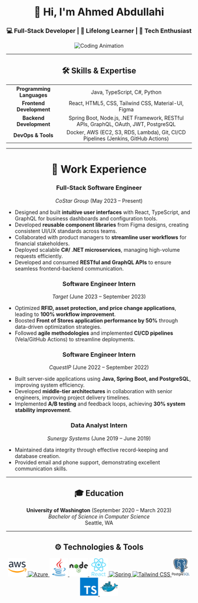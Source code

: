 <h1 align="center">👋 Hi, I'm Ahmed Abdullahi</h1>
<h3 align="center">💻 Full-Stack Developer | 🚀 Lifelong Learner | 🌟 Tech Enthusiast</h3>

<p align="center">
  <img src="https://media.giphy.com/media/13HgwGsXF0aiGY/giphy.gif" alt="Coding Animation" width="500" />
</p>

---

<h2 align="center">🛠️ Skills & Expertise</h2>

<table align="center">
  <tr>
    <td align="center"><b>Programming Languages</b></td>
    <td align="center">Java, TypeScript, C#, Python</td>
  </tr>
  <tr>
    <td align="center"><b>Frontend Development</b></td>
    <td align="center">React, HTML5, CSS, Tailwind CSS, Material-UI, Figma</td>
  </tr>
  <tr>
    <td align="center"><b>Backend Development</b></td>
    <td align="center">Spring Boot, Node.js, .NET Framework, RESTful APIs, GraphQL, OAuth, JWT, PostgreSQL</td>
  </tr>
  <tr>
    <td align="center"><b>DevOps & Tools</b></td>
    <td align="center">Docker, AWS (EC2, S3, RDS, Lambda), Git, CI/CD Pipelines (Jenkins, GitHub Actions)</td>
  </tr>
</table>

---

<h1 align="center">💼 Work Experience</h1>

<div align="center">
  <h3><b>Full-Stack Software Engineer</b></h3>
  <p><i>CoStar Group</i> (May 2023 – Present)</p>
  <ul align="left">
    <li>Designed and built <b>intuitive user interfaces</b> with React, TypeScript, and GraphQL for business dashboards and configuration tools.</li>
    <li>Developed <b>reusable component libraries</b> from Figma designs, creating consistent UI/UX standards across teams.</li>
    <li>Collaborated with product managers to <b>streamline user workflows</b> for financial stakeholders.</li>
    <li>Deployed scalable <b>C#/ .NET microservices</b>, managing high-volume requests efficiently.</li>
    <li>Developed and consumed <b>RESTful and GraphQL APIs</b> to ensure seamless frontend-backend communication.</li>
  </ul>
</div>

<div align="center">
  <h3><b>Software Engineer Intern</b></h3>
  <p><i>Target</i> (June 2023 – September 2023)</p>
  <ul align="left">
    <li>Optimized <b>RFID, asset protection, and price change applications</b>, leading to <b>100% workflow improvement</b>.</li>
    <li>Boosted <b>Front of Stores application performance by 50%</b> through data-driven optimization strategies.</li>
    <li>Followed <b>agile methodologies</b> and implemented <b>CI/CD pipelines</b> (Vela/GitHub Actions) to streamline deployments.</li>
  </ul>
</div>

<div align="center">
  <h3><b>Software Engineer Intern</b></h3>
  <p><i>CquestIP</i> (June 2022 – September 2022)</p>
  <ul align="left">
    <li>Built server-side applications using <b>Java, Spring Boot, and PostgreSQL</b>, improving system efficiency.</li>
    <li>Developed <b>middle-tier architectures</b> in collaboration with senior engineers, improving project delivery timelines.</li>
    <li>Implemented <b>A/B testing</b> and feedback loops, achieving <b>30% system stability improvement</b>.</li>
  </ul>
</div>

<div align="center">
  <h3><b>Data Analyst Intern</b></h3>
  <p><i>Sunergy Systems</i> (June 2019 – June 2019)</p>
  <ul align="left">
    <li>Maintained data integrity through effective record-keeping and database creation.</li>
    <li>Provided email and phone support, demonstrating excellent communication skills.</li>
  </ul>
</div>

---

<h2 align="center">🎓 Education</h2>

<p align="center">
  <b>University of Washington</b> (September 2020 – March 2023) <br>
  <i>Bachelor of Science in Computer Science</i> <br>
  Seattle, WA
</p>

---

<h2 align="center">⚙️ Technologies & Tools</h2>

<p align="center">
  <a href="https://aws.amazon.com" target="_blank">
    <img src="https://raw.githubusercontent.com/devicons/devicon/master/icons/amazonwebservices/amazonwebservices-original-wordmark.svg" alt="AWS" width="50" height="50"/>
  </a>
  <a href="https://azure.microsoft.com/en-in/" target="_blank">
    <img src="https://www.vectorlogo.zone/logos/microsoft_azure/microsoft_azure-icon.svg" alt="Azure" width="50" height="50"/>
  </a>
  <a href="https://www.java.com" target="_blank">
    <img src="https://raw.githubusercontent.com/devicons/devicon/master/icons/java/java-original.svg" alt="Java" width="50" height="50"/>
  </a>
  <a href="https://nodejs.org" target="_blank">
    <img src="https://raw.githubusercontent.com/devicons/devicon/master/icons/nodejs/nodejs-original-wordmark.svg" alt="Node.js" width="50" height="50"/>
  </a>
  <a href="https://reactjs.org/" target="_blank">
    <img src="https://raw.githubusercontent.com/devicons/devicon/master/icons/react/react-original-wordmark.svg" alt="React" width="50" height="50"/>
  </a>
  <a href="https://spring.io/" target="_blank">
    <img src="https://www.vectorlogo.zone/logos/springio/springio-icon.svg" alt="Spring" width="50" height="50"/>
  </a>
  <a href="https://tailwindcss.com/" target="_blank">
    <img src="https://www.vectorlogo.zone/logos/tailwindcss/tailwindcss-icon.svg" alt="Tailwind CSS" width="50" height="50"/>
  </a>
  <a href="https://www.postgresql.org" target="_blank">
    <img src="https://raw.githubusercontent.com/devicons/devicon/master/icons/postgresql/postgresql-original-wordmark.svg" alt="PostgreSQL" width="50" height="50"/>
  </a>
  <a href="https://www.typescriptlang.org/" target="_blank">
    <img src="https://raw.githubusercontent.com/devicons/devicon/master/icons/typescript/typescript-original.svg" alt="TypeScript" width="50" height="50"/>
  </a>
  <a href="https://docker.com/" target="_blank">
    <img src="https://raw.githubusercontent.com/devicons/devicon/master/icons/docker/docker-original.svg" alt="Docker" width="50" height="50"/>
  </a>
</p>
